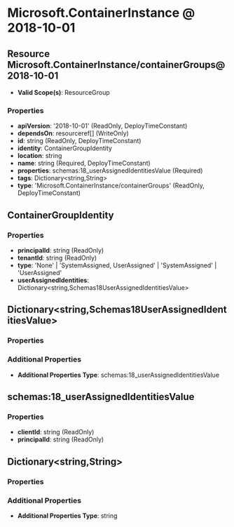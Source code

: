 # Microsoft.ContainerInstance @ 2018-10-01

## Resource Microsoft.ContainerInstance/containerGroups@2018-10-01
* **Valid Scope(s)**: ResourceGroup
### Properties
* **apiVersion**: '2018-10-01' (ReadOnly, DeployTimeConstant)
* **dependsOn**: resourceref[] (WriteOnly)
* **id**: string (ReadOnly, DeployTimeConstant)
* **identity**: ContainerGroupIdentity
* **location**: string
* **name**: string (Required, DeployTimeConstant)
* **properties**: schemas:18_userAssignedIdentitiesValue (Required)
* **tags**: Dictionary<string,String>
* **type**: 'Microsoft.ContainerInstance/containerGroups' (ReadOnly, DeployTimeConstant)

## ContainerGroupIdentity
### Properties
* **principalId**: string (ReadOnly)
* **tenantId**: string (ReadOnly)
* **type**: 'None' | 'SystemAssigned, UserAssigned' | 'SystemAssigned' | 'UserAssigned'
* **userAssignedIdentities**: Dictionary<string,Schemas18UserAssignedIdentitiesValue>

## Dictionary<string,Schemas18UserAssignedIdentitiesValue>
### Properties
### Additional Properties
* **Additional Properties Type**: schemas:18_userAssignedIdentitiesValue

## schemas:18_userAssignedIdentitiesValue
### Properties
* **clientId**: string (ReadOnly)
* **principalId**: string (ReadOnly)

## Dictionary<string,String>
### Properties
### Additional Properties
* **Additional Properties Type**: string


